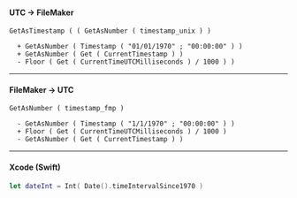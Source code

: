 #### UTC -> FileMaker
```
GetAsTimestamp ( ( GetAsNumber ( timestamp_unix ) )

  + GetAsNumber ( Timestamp ( "01/01/1970" ; "00:00:00" ) )
  + GetAsNumber ( Get ( CurrentTimestamp ) )
  - Floor ( Get ( CurrentTimeUTCMilliseconds ) / 1000 ) )
```
- - -
#### FileMaker -> UTC
```
GetAsNumber ( timestamp_fmp ) 
    
  - GetAsNumber ( Timestamp ( "1/1/1970" ; "00:00:00" ) )
  + Floor ( Get ( CurrentTimeUTCMilliseconds ) / 1000 )
  - GetAsNumber ( Get ( CurrentTimestamp ) )
```
- - -
#### Xcode (Swift)
```swift
let dateInt = Int( Date().timeIntervalSince1970 )
```

